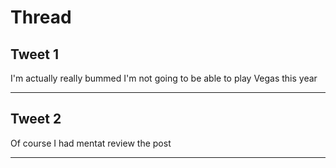 # Thread

## Tweet 1

I'm actually really bummed I'm not going to be able to play Vegas this year

---

## Tweet 2

Of course I had mentat review the post

---

